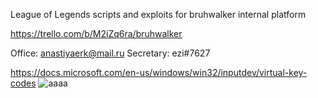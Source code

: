 League of Legends scripts and exploits for bruhwalker internal platform

https://trello.com/b/M2iZq6ra/bruhwalker

Office: anastiyaerk@mail.ru
Secretary: ezi#7627

https://docs.microsoft.com/en-us/windows/win32/inputdev/virtual-key-codes
![aaaa](https://user-images.githubusercontent.com/8728328/174456399-e68ee955-0653-45ac-b647-e24340a8ac8c.png)
